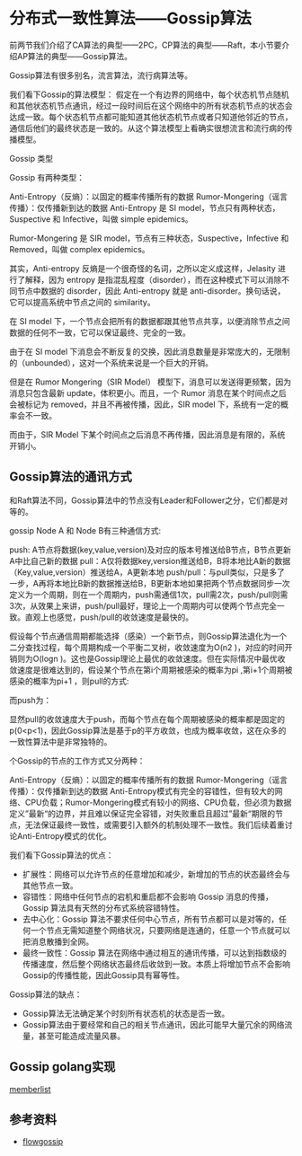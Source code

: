 # 分布式一致性算法——Gossip算法

前两节我们介绍了CA算法的典型——2PC，CP算法的典型——Raft，本小节要介绍AP算法的典型——Gossip算法。

Gossip算法有很多别名，流言算法，流行病算法等。

我们看下Gossip的算法模型：
假定在一个有边界的网络中，每个状态机节点随机和其他状态机节点通讯，经过一段时间后在这个网络中的所有状态机节点的状态会达成一致。每个状态机节点都可能知道其他状态机节点或者只知道他邻近的节点，通信后他们的最终状态是一致的。从这个算法模型上看确实很想流言和流行病的传播模型。






Gossip 类型

Gossip 有两种类型：

Anti-Entropy（反熵）：以固定的概率传播所有的数据
Rumor-Mongering（谣言传播）：仅传播新到达的数据
Anti-Entropy 是 SI model，节点只有两种状态，Suspective 和 Infective，叫做 simple epidemics。

Rumor-Mongering 是 SIR model，节点有三种状态，Suspective，Infective 和 Removed，叫做 complex epidemics。

其实，Anti-entropy 反熵是一个很奇怪的名词，之所以定义成这样，Jelasity 进行了解释，因为 entropy 是指混乱程度（disorder），而在这种模式下可以消除不同节点中数据的 disorder，因此 Anti-entropy 就是 anti-disorder。换句话说，它可以提高系统中节点之间的 similarity。

在 SI model 下，一个节点会把所有的数据都跟其他节点共享，以便消除节点之间数据的任何不一致，它可以保证最终、完全的一致。

由于在 SI model 下消息会不断反复的交换，因此消息数量是非常庞大的，无限制的（unbounded），这对一个系统来说是一个巨大的开销。



但是在 Rumor Mongering（SIR Model） 模型下，消息可以发送得更频繁，因为消息只包含最新 update，体积更小。而且，一个 Rumor 消息在某个时间点之后会被标记为 removed，并且不再被传播，因此，SIR model 下，系统有一定的概率会不一致。

而由于，SIR Model 下某个时间点之后消息不再传播，因此消息是有限的，系统开销小。









## Gossip算法的通讯方式

和Raft算法不同，Gossip算法中的节点没有Leader和Follower之分，它们都是对等的。

gossip Node A 和 Node B有三种通信方式:

push: A节点将数据(key,value,version)及对应的版本号推送给B节点，B节点更新A中比自己新的数据
pull：A仅将数据key,version推送给B，B将本地比A新的数据（Key,value,version）推送给A，A更新本地
push/pull：与pull类似，只是多了一步，A再将本地比B新的数据推送给B，B更新本地如果把两个节点数据同步一次定义为一个周期，则在一个周期内，push需通信1次，pull需2次，push/pull则需3次，从效果上来讲，push/pull最好，理论上一个周期内可以使两个节点完全一致。直观上也感觉，push/pull的收敛速度是最快的。

假设每个节点通信周期都能选择（感染）一个新节点，则Gossip算法退化为一个二分查找过程，每个周期构成一个平衡二叉树，收敛速度为O(n2 )，对应的时间开销则为O(logn )。这也是Gossip理论上最优的收敛速度。但在实际情况中最优收敛速度是很难达到的，假设某个节点在第i个周期被感染的概率为pi ,第i+1个周期被感染的概率为pi+1 ，则pull的方式:



而push为：



显然pull的收敛速度大于push，而每个节点在每个周期被感染的概率都是固定的p(0<p<1)，因此Gossip算法是基于p的平方收敛，也成为概率收敛，这在众多的一致性算法中是非常独特的。

个Gossip的节点的工作方式又分两种：

Anti-Entropy（反熵）：以固定的概率传播所有的数据
Rumor-Mongering（谣言传播）：仅传播新到达的数据
Anti-Entropy模式有完全的容错性，但有较大的网络、CPU负载；Rumor-Mongering模式有较小的网络、CPU负载，但必须为数据定义”最新“的边界，并且难以保证完全容错，对失败重启且超过”最新“期限的节点，无法保证最终一致性，或需要引入额外的机制处理不一致性。我们后续着重讨论Anti-Entropy模式的优化。



我们看下Gossip算法的优点：

- 扩展性：网络可以允许节点的任意增加和减少，新增加的节点的状态最终会与其他节点一致。
- 容错性：网络中任何节点的宕机和重启都不会影响 Gossip 消息的传播，Gossip 算法具有天然的分布式系统容错特性。
- 去中心化：Gossip 算法不要求任何中心节点，所有节点都可以是对等的，任何一个节点无需知道整个网络状况，只要网络是连通的，任意一个节点就可以把消息散播到全网。
- 最终一致性：Gossip 算法在网络中通过相互的通讯传播，可以达到指数级的传播速度，然后整个网络状态最终后收敛到一致。本质上将增加节点不会影响Gossip的传播性能，因此Gossip具有幂等性。

Gossip算法的缺点：

- Gossip算法无法确定某个时刻所有状态机的状态是否一致。
- Gossip算法由于要经常和自己的相关节点通讯，因此可能早大量冗余的网络流量，甚至可能造成流量风暴。


## Gossip golang实现

[memberlist](https://github.com/hashicorp/memberlist)



## 参考资料

- [flowgossip](http://www.cs.cornell.edu/home/rvr/papers/flowgossip.pdf)